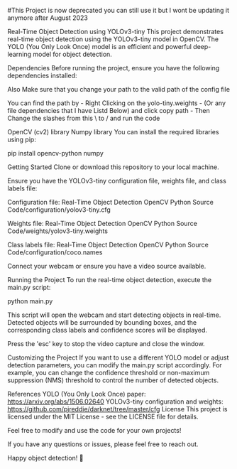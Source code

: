 
#This Project is now deprecated you can still use it but I wont be updating it anymore after August 2023


Real-Time Object Detection using YOLOv3-tiny
This project demonstrates real-time object detection using the YOLOv3-tiny model in OpenCV. 
The YOLO (You Only Look Once) model is an efficient and powerful deep-learning model for object detection.

Dependencies
Before running the project, ensure you have the following dependencies installed:

Also Make sure that you change your path to the valid path of the config file

You can find the path by - Right Clicking on the yolo-tiny.weights - (Or any file dependencies that I have Listd Below) and click copy path - Then Change the slashes from this \ to / and run the code


OpenCV (cv2) library
Numpy library
You can install the required libraries using pip:


pip install opencv-python numpy

Getting Started
Clone or download this repository to your local machine.

Ensure you have the YOLOv3-tiny configuration file, weights file, and class labels file:

Configuration file: Real-Time Object Detection OpenCV Python Source Code/configuration/yolov3-tiny.cfg

Weights file: Real-Time Object Detection OpenCV Python Source Code/weights/yolov3-tiny.weights

Class labels file: Real-Time Object Detection OpenCV Python Source Code/configuration/coco.names

Connect your webcam or ensure you have a video source available.

Running the Project
To run the real-time object detection, execute the main.py script:


python main.py

This script will open the webcam and start detecting objects in real-time. Detected objects will be surrounded by bounding boxes, and the corresponding class labels and confidence scores will be displayed.

Press the 'esc' key to stop the video capture and close the window.

Customizing the Project
If you want to use a different YOLO model or adjust detection parameters, you can modify the main.py script accordingly. For example, you can change the confidence threshold or non-maximum suppression (NMS) threshold to control the number of detected objects.

References
YOLO (You Only Look Once) paper: https://arxiv.org/abs/1506.02640
YOLOv3-tiny configuration and weights: https://github.com/pjreddie/darknet/tree/master/cfg
License
This project is licensed under the MIT License - see the LICENSE file for details.

Feel free to modify and use the code for your own projects!

If you have any questions or issues, please feel free to reach out.

Happy object detection! 🚀
